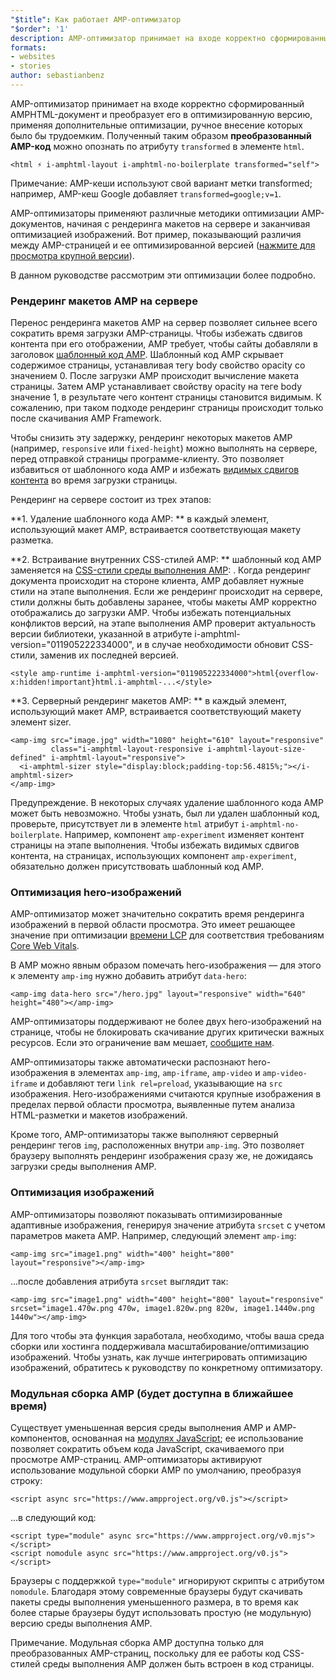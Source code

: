 ```yaml
---
"$title": Как работает AMP-оптимизатор
"$order": '1'
description: AMP-оптимизатор принимает на входе корректно сформированный AMPHTML-документ и преобразует его в оптимизированную версию, применяя дополнительные оптимизации, ручное внесение которых было бы трудоемким. В данном руководстве подробно рассматриваются принципы работы AMP-оптимизаторов.
formats:
- websites
- stories
author: sebastianbenz
---
```


AMP-оптимизатор принимает на входе корректно сформированный AMPHTML-документ и преобразует его в оптимизированную версию, применяя дополнительные оптимизации, ручное внесение которых было бы трудоемким. Полученный таким образом **преобразованный AMP-код** можно опознать по атрибуту `transformed` в элементе `html`.

```
<html ⚡ i-amphtml-layout i-amphtml-no-boilerplate transformed="self">
```

Примечание: AMP-кеши используют свой вариант метки transformed; например, AMP-кеш Google добавляет <code>transformed=google;v=1</code>.

AMP-оптимизаторы применяют различные методики оптимизации AMP-документов, начиная с рендеринга макетов на сервере и заканчивая оптимизацией изображений. Вот пример, показывающий различия между AMP-страницей и ее оптимизированной версией ([нажмите для просмотра крупной версии](/static/img/docs/guides/optimized-amp-diff.png)).

<a href="/static/img/docs/guides/optimized-amp-diff.png"><amp-img lightbox layout="responsive" width="2560" height="773" src="/static/img/docs/guides/optimized-amp-diff.png"></amp-img></a>

В данном руководстве рассмотрим эти оптимизации более подробно.

### Рендеринг макетов AMP на сервере

Перенос рендеринга макетов AMP на сервер позволяет сильнее всего сократить время загрузки AMP-страницы. Чтобы избежать сдвигов контента при его отображении, AMP требует, чтобы сайты добавляли в заголовок [шаблонный код AMP](https://amp.dev/documentation/guides-and-tutorials/learn/spec/amp-boilerplate/?format=websites). Шаблонный код AMP скрывает содержимое страницы, устанавливая тегу body свойство opacity со значением 0. После загрузки AMP происходит вычисление макета страницы. Затем AMP устанавливает свойству opacity на теге body значение 1, в результате чего контент страницы становится видимым. К сожалению, при таком подходе рендеринг страницы происходит только после скачивания AMP Framework.

Чтобы снизить эту задержку, рендеринг некоторых макетов AMP (например, `responsive` или `fixed-height`) можно выполнять на сервере, перед отправкой страницы программе-клиенту. Это позволяет избавиться от шаблонного кода AMP и избежать [видимых сдвигов контента](https://web.dev/cls/) во время загрузки страницы.

Рендеринг на сервере состоит из трех этапов:

⁣**1. Удаление шаблонного кода AMP: ** в каждый элемент, использующий макет AMP, встраивается соответствующая макету разметка.

**2. Встраивание внутренних CSS-стилей AMP: ** шаблонный код AMP заменяется на [CSS-стили среды выполнения AMP](https://cdn.ampproject.org/v0.css): <style amp-runtime="">...</style>. Когда рендеринг документа происходит на стороне клиента, AMP добавляет нужные стили на этапе выполнения. Если же рендеринг происходит на сервере, стили должны быть добавлены заранее, чтобы макеты AMP корректно отображались до загрузки AMP. Чтобы избежать потенциальных конфликтов версий, на этапе выполнения AMP проверит актуальность версии библиотеки, указанной в атрибуте i-amphtml-version="011905222334000", и в случае необходимости обновит CSS-стили, заменив их последней версией.

```
<style amp-runtime i-amphtml-version="011905222334000">html{overflow-x:hidden!important}html.i-amphtml-...</style>
```

⁣**3. Серверный рендеринг макетов AMP: ** в каждый элемент, использующий макет AMP, встраивается соответствующий макету элемент sizer.

```
<amp-img src="image.jpg" width="1080" height="610" layout="responsive"
         class="i-amphtml-layout-responsive i-amphtml-layout-size-defined" i-amphtml-layout="responsive">
  <i-amphtml-sizer style="display:block;padding-top:56.4815%;"></i-amphtml-sizer>
</amp-img>
```

Предупреждение. В некоторых случаях удаление шаблонного кода AMP может быть невозможно. Чтобы узнать, был ли удален шаблонный код, проверьте, присутствует ли в элементе `html` атрибут `i-amphtml-no-boilerplate`. Например, компонент `amp-experiment` изменяет контент страницы на этапе выполнения. Чтобы избежать видимых сдвигов контента, на страницах, использующих компонент `amp-experiment`, обязательно должен присутствовать шаблонный код AMP.

### Оптимизация hero-изображений

AMP-оптимизатор может значительно сократить время рендеринга изображений в первой области просмотра. Это имеет решающее значение при оптимизации [времени LCP](https://web.dev/lcp/) для соответствия требованиям [Core Web Vitals](https://web.dev/vitals).

В AMP можно явным образом помечать hero-изображения — для этого к элементу `amp-img` нужно добавить атрибут `data-hero`:

```
<amp-img data-hero src="/hero.jpg" layout="responsive" width="640" height="480"></amp-img>
```

AMP-оптимизаторы поддерживают не более двух hero-изображений на странице, чтобы не блокировать скачивание других критически важных ресурсов. Если это ограничение вам мешает, [сообщите нам](https://github.com/ampproject/amp-toolbox/issues).

AMP-оптимизаторы также автоматически распознают hero-изображения в элементах `amp-img`, `amp-iframe`, `amp-video` и `amp-video-iframe` и добавляют теги `link rel=preload`, указывающие на <code>src</code> изображения. Hero-изображениями считаются крупные изображения в пределах первой области просмотра, выявленные путем анализа HTML-разметки и макетов изображений.

Кроме того, AMP-оптимизаторы также выполняют серверный рендеринг тегов `img`, расположенных внутри `amp-img`. Это позволяет браузеру выполнять рендеринг изображения сразу же, не дожидаясь загрузки среды выполнения AMP.

### Оптимизация изображений

AMP-оптимизаторы позволяют показывать оптимизированные адаптивные изображения, генерируя значение атрибута `srcset` с учетом параметров макета AMP. Например, следующий элемент `amp-img`:

```
<amp-img src="image1.png" width="400" height="800" layout="responsive"></amp-img>
```

...после добавления атрибута `srcset` выглядит так:

```
<amp-img src="image1.png" width="400" height="800" layout="responsive" srcset="image1.470w.png 470w, image1.820w.png 820w, image1.1440w.png 1440w"></amp-img>
```

Для того чтобы эта функция заработала, необходимо, чтобы ваша среда сборки или хостинга поддерживала масштабирование/оптимизацию изображений. Чтобы узнать, как лучше интегрировать оптимизацию изображений, обратитесь к руководству по конкретному оптимизатору.

### Модульная сборка AMP (будет доступна в ближайшее время)

Существует уменьшенная версия среды выполнения AMP и AMP-компонентов, основанная на [модулях JavaScript](https://v8.dev/features/modules#browser); ее использование позволяет сократить объем кода JavaScript, скачиваемого при просмотре AMP-страниц. AMP-оптимизаторы активируют использование модульной сборки AMP по умолчанию, преобразуя строку:

```
<script async src="https://www.ampproject.org/v0.js"></script>
```

...в следующий код:

```
<script type="module" async src="https://www.ampproject.org/v0.mjs"></script>
<script nomodule async src="https://www.ampproject.org/v0.js"></script>
```

Браузеры с поддержкой `type="module"` игнорируют скрипты с атрибутом `nomodule`. Благодаря этому современные браузеры будут скачивать пакеты среды выполнения уменьшенного размера, в то время как более старые браузеры будут использовать простую (не модульную) версию среды выполнения AMP.

Примечание. Модульная сборка AMP доступна только для преобразованных AMP-страниц, поскольку для ее работы код CSS-стилей среды выполнения AMP должен быть встроен в код страницы.
